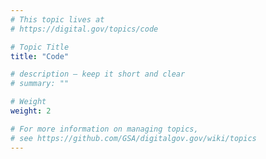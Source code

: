 ```yaml
---
# This topic lives at
# https://digital.gov/topics/code

# Topic Title
title: "Code"

# description — keep it short and clear
# summary: ""

# Weight
weight: 2

# For more information on managing topics,
# see https://github.com/GSA/digitalgov.gov/wiki/topics
---
```

